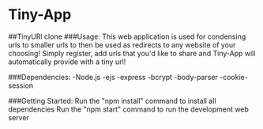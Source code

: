 # Tiny-App

##TinyURl clone
###Usage:
This web application is used for condensing urls to smaller urls to then be used as redirects to any website of your choosing! Simply register, add urls that you'd like to share and Tiny-App will automatically provide with a tiny url!

###Dependencies:
  -Node.js
  -ejs
  -express
  -bcrypt
  -body-parser
  -cookie-session

###Getting Started:
  Run the "npm install" command to install all dependencies
  Run the "npm start" command to run the development web server
